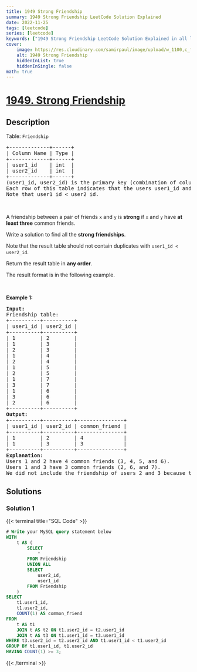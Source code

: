 ```yaml
---
title: 1949 Strong Friendship
summary: 1949 Strong Friendship LeetCode Solution Explained
date: 2022-11-25
tags: [leetcode]
series: [leetcode]
keywords: ["1949 Strong Friendship LeetCode Solution Explained in all languages", "1949 Strong Friendship", "LeetCode", "leetcode solution in Python3 C++ Java Go PHP Ruby Swift TypeScript Rust C# JavaScript C", "GeeksforGeeks", "InterviewBit", "Coding Ninjas", "HackerRank", "HackerEarth", "CodeChef", "TopCoder", "AlgoExpert", "freeCodeCamp", "Codeforces", "GitHub", "AtCoder", "Samir Paul"]
cover:
    image: https://res.cloudinary.com/samirpaul/image/upload/w_1100,c_fit,co_rgb:FFFFFF,l_text:Arial_75_bold:1949 Strong Friendship - Solution Explained/problem-solving.webp
    alt: 1949 Strong Friendship
    hiddenInList: true
    hiddenInSingle: false
math: true
---
```



# [1949. Strong Friendship](https://leetcode.com/problems/strong-friendship)


## Description

<p>Table: <code>Friendship</code></p>

<pre>
+-------------+------+
| Column Name | Type |
+-------------+------+
| user1_id    | int  |
| user2_id    | int  |
+-------------+------+
(user1_id, user2_id) is the primary key (combination of columns with unique values) for this table.
Each row of this table indicates that the users user1_id and user2_id are friends.
Note that user1_id &lt; user2_id.
</pre>

<p>&nbsp;</p>

<p>A friendship between a pair of friends <code>x</code> and <code>y</code> is <strong>strong</strong> if <code>x</code> and <code>y</code> have <strong>at least three</strong> common friends.</p>

<p>Write a solution to find all the <strong>strong friendships</strong>.</p>

<p>Note that the result table should not contain duplicates with <code>user1_id &lt; user2_id</code>.</p>

<p>Return the result table in <strong>any order</strong>.</p>

<p>The result format is in the following example.</p>

<p>&nbsp;</p>
<p><strong class="example">Example 1:</strong></p>

<pre>
<strong>Input:</strong> 
Friendship table:
+----------+----------+
| user1_id | user2_id |
+----------+----------+
| 1        | 2        |
| 1        | 3        |
| 2        | 3        |
| 1        | 4        |
| 2        | 4        |
| 1        | 5        |
| 2        | 5        |
| 1        | 7        |
| 3        | 7        |
| 1        | 6        |
| 3        | 6        |
| 2        | 6        |
+----------+----------+
<strong>Output:</strong> 
+----------+----------+---------------+
| user1_id | user2_id | common_friend |
+----------+----------+---------------+
| 1        | 2        | 4             |
| 1        | 3        | 3             |
+----------+----------+---------------+
<strong>Explanation:</strong> 
Users 1 and 2 have 4 common friends (3, 4, 5, and 6).
Users 1 and 3 have 3 common friends (2, 6, and 7).
We did not include the friendship of users 2 and 3 because they only have two common friends (1 and 6).
</pre>

## Solutions

### Solution 1

<!-- tabs:start -->

{{< terminal title="SQL Code" >}}
```sql
# Write your MySQL query statement below
WITH
    t AS (
        SELECT
            *
        FROM Friendship
        UNION ALL
        SELECT
            user2_id,
            user1_id
        FROM Friendship
    )
SELECT
    t1.user1_id,
    t1.user2_id,
    COUNT(1) AS common_friend
FROM
    t AS t1
    JOIN t AS t2 ON t1.user2_id = t2.user1_id
    JOIN t AS t3 ON t1.user1_id = t3.user1_id
WHERE t3.user2_id = t2.user2_id AND t1.user1_id < t1.user2_id
GROUP BY t1.user1_id, t1.user2_id
HAVING COUNT(1) >= 3;
```
{{< /terminal >}}

<!-- tabs:end -->

<!-- end -->
